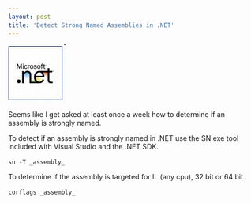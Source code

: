 ```yaml
---
layout: post  
title: 'Detect Strong Named Assemblies in .NET'
---
```

![image](/cdn/images/blog/DetectStrongNamedAssembliesin.NET_A51C/image_thumb.png) 

Seems like I get asked at least once a week how to determine if an assembly is strongly named. 

To detect if an assembly is strongly named in .NET use the SN.exe tool included with Visual Studio and the .NET SDK.

    sn -T _assembly_

To determine if the assembly is targeted for IL (any cpu), 32 bit or 64 bit

    corflags _assembly_
